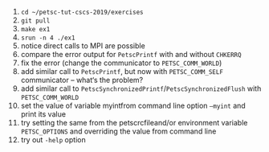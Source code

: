 1. `cd ~/petsc-tut-cscs-2019/exercises`
2. `git pull`
3. `make ex1`
4. `srun -n 4 ./ex1`
5. notice direct calls to MPI are possible
6. compare the error output for `PetscPrintf` with and without `CHKERRQ`
7. fix the error (change the communicator to `PETSC_COMM_WORLD`)
8. add similar call to `PetscPrintf`, but now with `PETSC_COMM_SELF` communicator – what‘s the problem?
9. add similar call to `PetscSynchronizedPrintf`/`PetscSynchronizedFlush` with `PETSC_COMM_WORLD`
10. set the value of variable myintfrom command line option `–myint` and print its value
11. try setting the same from the petscrcfileand/or environment variable `PETSC_OPTIONS` and overriding the value from command line
12. try out `-help` option
